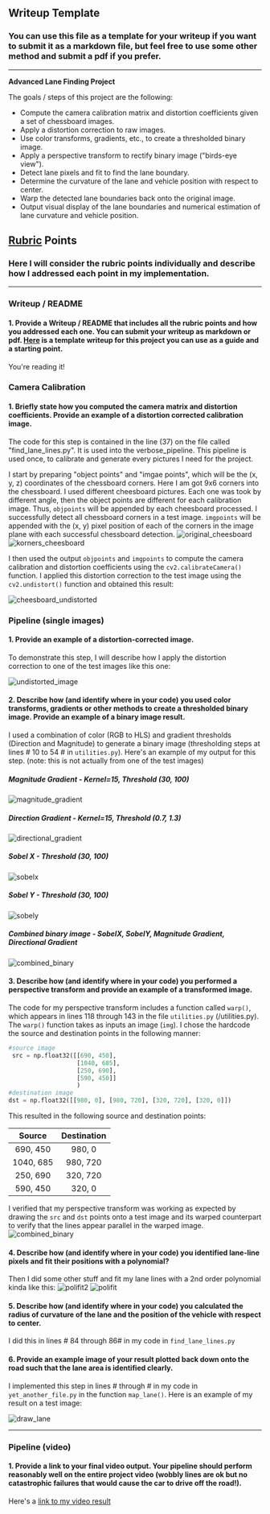 ## Writeup Template

### You can use this file as a template for your writeup if you want to submit it as a markdown file, but feel free to use some other method and submit a pdf if you prefer.

---

**Advanced Lane Finding Project**

The goals / steps of this project are the following:

* Compute the camera calibration matrix and distortion coefficients given a set of chessboard images.
* Apply a distortion correction to raw images.
* Use color transforms, gradients, etc., to create a thresholded binary image.
* Apply a perspective transform to rectify binary image ("birds-eye view").
* Detect lane pixels and fit to find the lane boundary.
* Determine the curvature of the lane and vehicle position with respect to center.
* Warp the detected lane boundaries back onto the original image.
* Output visual display of the lane boundaries and numerical estimation of lane curvature and vehicle position.

[//]: # (Image References)

[image1]: ./examples/undistort_output.png "Undistorted"
[image2]: ./test_images/test1.jpg "Road Transformed"
[image3]: ./examples/binary_combo_example.jpg "Binary Example"
[image4]: ./examples/warped_straight_lines.jpg "Warp Example"
[image5]: ./examples/color_fit_lines.jpg "Fit Visual"
[image6]: ./examples/example_output.jpg "Output"
[video1]: ./project_video.mp4 "Video"

## [Rubric](https://review.udacity.com/#!/rubrics/571/view) Points

### Here I will consider the rubric points individually and describe how I addressed each point in my implementation.  

---

### Writeup / README

#### 1. Provide a Writeup / README that includes all the rubric points and how you addressed each one.  You can submit your writeup as markdown or pdf.  [Here](https://github.com/udacity/CarND-Advanced-Lane-Lines/blob/master/writeup_template.md) is a template writeup for this project you can use as a guide and a starting point.  

You're reading it!

### Camera Calibration

#### 1. Briefly state how you computed the camera matrix and distortion coefficients. Provide an example of a distortion corrected calibration image.

The code for this step is contained in the line (37) on the file called "find_lane_lines.py". It is used into the verbose_pipeline. This pipeline is used once, to calibrate and generate every pictures I need for the project. 

I start by preparing "object points" and "imgae points", which will be the (x, y, z) coordinates of the chessboard corners. Here I am got 9x6 corners into the chessboard. I used different cheesboard pictures. Each one was took by different angle, then the object points are different for each calibration image.  Thus, `objpoints` will be appended by each cheesboard processed. I successfully detect all chessboard corners in a test image.  `imgpoints` will be appended with the (x, y) pixel position of each of the corners in the image plane with each successful chessboard detection. 
![original_cheesboard](https://user-images.githubusercontent.com/19958282/41874689-fa40e79a-789e-11e8-8638-46ca3a54d8d8.png)
![korners_cheesboard](https://user-images.githubusercontent.com/19958282/41874674-f1544b68-789e-11e8-9534-173ccff81a43.png)

I then used the output `objpoints` and `imgpoints` to compute the camera calibration and distortion coefficients using the `cv2.calibrateCamera()` function.  I applied this distortion correction to the test image using the `cv2.undistort()` function and obtained this result: 

![cheesboard_undistorted](https://user-images.githubusercontent.com/19958282/41874733-15666572-789f-11e8-9707-702feca7810c.png)


### Pipeline (single images)

#### 1. Provide an example of a distortion-corrected image.

To demonstrate this step, I will describe how I apply the distortion correction to one of the test images like this one:

![undistorted_image](https://user-images.githubusercontent.com/19958282/41874822-5f505c92-789f-11e8-8fd1-b2255091e1fb.png)

#### 2. Describe how (and identify where in your code) you used color transforms, gradients or other methods to create a thresholded binary image.  Provide an example of a binary image result.

I used a combination of color (RGB to HLS) and gradient thresholds (Direction and Magnitude) to generate a binary image (thresholding steps at lines # 10 to 54 # in `utilities.py`).  Here's an example of my output for this step.  (note: this is not actually from one of the test images)

##### Magnitude Gradient - Kernel=15, Threshold (30, 100)
![magnitude_gradient](https://user-images.githubusercontent.com/19958282/41874900-a34e5eda-789f-11e8-8136-fa795f034bba.png)

##### Direction Gradient - Kernel=15, Threshold (0.7, 1.3)
![directional_gradient](https://user-images.githubusercontent.com/19958282/41875004-ef764930-789f-11e8-9045-ab5902d527d8.png)

##### Sobel X - Threshold (30, 100)
![sobelx](https://user-images.githubusercontent.com/19958282/41875146-5e994646-78a0-11e8-83c1-76594f41ee3f.png)

##### Sobel Y - Threshold (30, 100)
![sobely](https://user-images.githubusercontent.com/19958282/41875206-8e7b5a34-78a0-11e8-9e7a-9a7848a1dac4.png)

##### Combined binary image - SobelX, SobelY, Magnitude Gradient, Directional Gradient
![combined_binary](https://user-images.githubusercontent.com/19958282/41875266-b992d29c-78a0-11e8-91ee-985a89a21d08.png)

#### 3. Describe how (and identify where in your code) you performed a perspective transform and provide an example of a transformed image.

The code for my perspective transform includes a function called `warp()`, which appears in lines 118 through 143 in the file `utilities.py` (/utilities.py).  The `warp()` function takes as inputs an image (`img`).  I chose the hardcode the source and destination points in the following manner:

```python
#source image
 src = np.float32([[690, 450],
                   [1040, 685],
                   [250, 690],
                   [590, 450]]
                   )
#destination image
dst = np.float32([[980, 0], [980, 720], [320, 720], [320, 0]])
```

This resulted in the following source and destination points:

| Source        | Destination   | 
|:-------------:|:-------------:| 
| 690, 450      | 980, 0        | 
| 1040, 685      | 980, 720      |
| 250, 690     | 320, 720      |
| 590, 450      | 320, 0        |

I verified that my perspective transform was working as expected by drawing the `src` and `dst` points onto a test image and its warped counterpart to verify that the lines appear parallel in the warped image.
![combined_binary](https://user-images.githubusercontent.com/19958282/41875325-f82b53a8-78a0-11e8-96c1-757fd3930bfb.png)

#### 4. Describe how (and identify where in your code) you identified lane-line pixels and fit their positions with a polynomial?

Then I did some other stuff and fit my lane lines with a 2nd order polynomial kinda like this:
![polifit2](https://user-images.githubusercontent.com/19958282/41875709-232872d8-78a2-11e8-8e1d-af83a4ebd0a6.png)
![polifit](https://user-images.githubusercontent.com/19958282/41875449-4ac85462-78a1-11e8-8267-9845f6c77383.png)

#### 5. Describe how (and identify where in your code) you calculated the radius of curvature of the lane and the position of the vehicle with respect to center.

I did this in lines # 84 through 86# in my code in `find_lane_lines.py`

#### 6. Provide an example image of your result plotted back down onto the road such that the lane area is identified clearly.

I implemented this step in lines # through # in my code in `yet_another_file.py` in the function `map_lane()`.  Here is an example of my result on a test image:

![draw_lane](https://user-images.githubusercontent.com/19958282/41875618-cf7eacf6-78a1-11e8-8dbf-225a2a8b89d7.png)

---

### Pipeline (video)

#### 1. Provide a link to your final video output.  Your pipeline should perform reasonably well on the entire project video (wobbly lines are ok but no catastrophic failures that would cause the car to drive off the road!).

Here's a [link to my video result](https://youtu.be/1O6xeYJk8RE)
